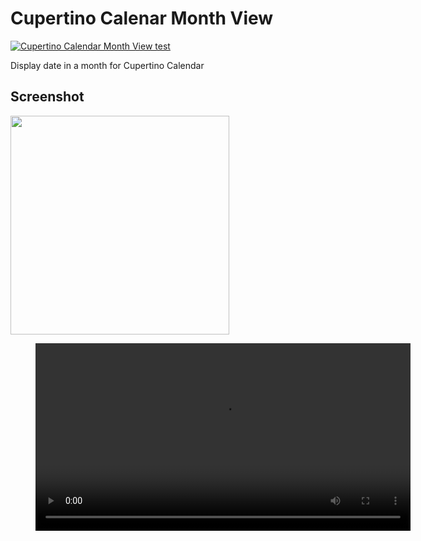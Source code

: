 # Cupertino Calenar Month View

[![Cupertino Calendar Month View test](https://github.com/rk0cc/cupertino_calendar/actions/workflows/month_view_test.yml/badge.svg?branch=main)](https://github.com/rk0cc/cupertino_calendar/actions/workflows/month_view_test.yml)

Display date in a month for Cupertino Calendar

## Screenshot

<img height="350" src="https://i.imgur.com/GjexMfC.png"/>

<figure>
    <video autoplay loop height="300">
        <source src="https://i.imgur.com/9Anw8F2.mp4">
    </video>
</figure>